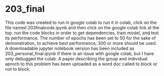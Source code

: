 # 203_final
This code was created to run in google colab to run it in colab, click on the file named 203finalcode.ipynb and then click on the google colab link at the top. run the code blocks in order to get dependencies, train model, and test its performance. The number of epochs has been set to 50 for the sake of demonstration, to achieve best performance, 300 or more should be used. A downloadable jupyter notebook version has been included as 203_personal_final.ipynb if there is an issue with google colab, but I have only debugged the colab. 
A paper describing the group and individual aproch to this problem has been uploaded as a word doc called to block or not to block.
